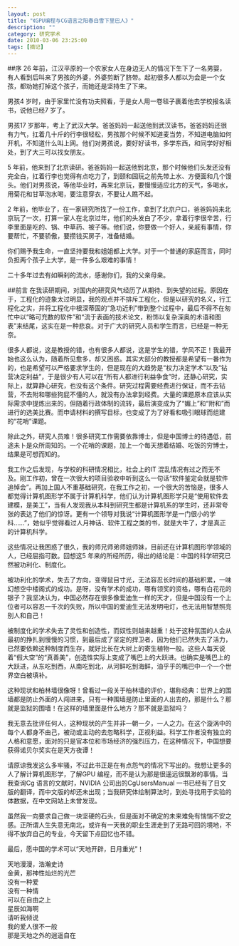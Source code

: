 ```yaml
---
layout: post
title: "《GPU编程与CG语言之阳春白雪下里巴人》"
description: ""
category: 研究学术
date: 2010-03-06 23:25:00
tags: [摘记]
---
```


##序
26 年前，江汉平原的一个农家女人在身边无人的情况下生下了一名男婴，有人看到后叫来了男孩的外婆，外婆剪断了脐带。起初很多人都以为会是一个女孩，都劝她打掉这个孩子，而她还是坚持生了下来。

男孩4 岁时，由于家里忙没有功夫照看，于是女人用一卷毯子裹着他去学校报名读书，说他已经7 岁了。

男孩17 岁那年，考上了武汉大学。爸爸妈妈一起送他到武汉读书，爸爸妈妈还很有力气，扛着几十斤的行李很轻松，男孩那个时候不知道麦当劳，不知道电脑如何开机，不知道什么叫上网。他们对男孩说，要好好读书，多学东西，和同学好好相处，到了大三可以找女朋友。

5 年前，他来到了北京读研。爸爸妈妈一起送他到北京，那个时候他们头发还没有完全白，扛着行李也觉得有点吃力了，到颐和园玩之前先带上水、方便面和几个馒头。他们对男孩说，等他毕业时，再来北京玩，要慢慢适应北方的天气，多喝水，用菊花和甘草泡水喝，要注意穿衣，不要让人瞧不起。

2 年前，他毕业了，在一家研究所找了一份工作，拿到了北京户口，爸爸妈妈来北京玩了一次，打算一家人在北京过年，他们的头发白了不少，拿着行李很辛苦，行李里面是吃的、锅、中草药、被子等。他们说，你要做一个好人，亲戚有事情，你要帮忙，不要骄傲，要攒钱买房子，准备结婚。

你们赐予我生命，一直坚持要我和姐姐都上大学。对于一个普通的家庭而言，同时负担两个孩子上大学，是一件多么艰难的事情！

二十多年过去有如瞬刹的流水，感谢你们，我的父亲母亲。

##前言
在我读研期间，对国内的研究风气经历了从期待、到失望的过程。原因在于，工程化的迹象太过明显，我的观点并不排斥工程化，但是以研究的名义，行工程化之实，并将工程化中根深蒂固的“急功近利”带到整个过程中，最后不得不在匆忙中以“略可充数的软件”和“流于表面的技术论文，粉饰以复杂深奥的术语和图表”来结尾，这实在是一种悲哀。对于广大的研究人员和学生而言，已经是一种无奈。


很多人都说，这是教授的错，也有很多人都说，这是学生的错，学风不正！我最开始也这么认为，随着所见愈多，却又困惑。其实大部分的教授都是希望有一番作为的，也是希望可以严格要求学生的，但是现在的大趋势是“权力决定学术”以及“钻营决定利益”，于是很少有人可以在“所有人都进行利益争食”时，还静心研究，实际上，就算静心研究，也没有这个条件。研究过程需要经费进行保证，而不去钻营，不去附和哪些狗屁不懂的人，就没有办法拿到经费。大量的课题原本应该从实际需求中提炼出来的，但随着行政体制的流转，最后演变成为了“媚上”和“附和”而进行的选美比赛。而申请材料的撰写目标，也变成了为了好看和吸引眼球而组建的“花哨”课题。

除此之外，研究人员难！很多研究工作需要依靠博士，但是中国博士的待遇低，前途未卜是众所周知的。一个花哨的课题，加上一个每天想着结婚、吃饭的穷博士，结果是可想而知的。

我工作之后发现，与学校的科研情况相比，社会上的IT 混乱情况有过之而无不及。刚工作初，曾在一次很大的项目验收中听到这么一句话“软件鉴定会就是软件追悼会”。再加上国人不重基础研究，在我工作之初，一个很大的苦恼是，很多人都觉得计算机图形学不属于计算机科学，他们认为计算机图形学只是“使用软件去建模，是美工”，当有人发现我从本科到研究生都是计算机系的学生时，还非常夸张的表达了他们的惊讶。更有一个领导对我说“计算机图形学是一门很小的学科……”，她似乎觉得看过人月神话、软件工程之类的书，就是大牛了，才是真正的计算机科学。

这些情况让我困惑了很久，我的师兄师弟师姐师妹，目前还在计算机图形学领域的人，已经屈指可数。回想这5 年来的所经所历，得出的结论是：中国的科学研究已然被功利化、制度化。

被功利化的学术，失去了方向，变得鼠目寸光，无法容忍长时间的基础积累，一味幻想空中楼阁式的成功。是呀，没有学术的成功，哪有领奖的资格，哪有白花花的银子？我坚决认为，中国必然存在很多像爱迪生一样的天才，但是中国没有一个上位者可以容忍一千次的失败，所以中国的爱迪生无法发明电灯，也无法用智慧照亮别人和自己！

被制度化的学术失去了灵性和创造性，而奴性则越来越重！处于这种氛围的人会从最初的挣扎到慢慢的习惯，到最后成了坚定的捍卫者，因为他们已然失去了活力，已然要依赖这种制度而生存，就好比长在大树上的寄生植物一般。这些人每天说着“假大空”的“真善美”，创造性实际上变成了嘴巴上的大跃进。也确实是嘴巴上的大跃进，从东吃到西，从南吃到北，从河鲜吃到海鲜，油乎乎的嘴巴中一个一个世界空白被填补。

这种现状和柏林墙很像呀！曾看过一段关于柏林墙的评价，堪称经典：世界上的围墙都是防止外面的人闯进来，只有一种围墙是防止里面的人出去的，那是什么？那就是监狱的围墙！在这样的墙里面是什么地方？那不就是监狱吗？

我无意去批评任何人，这种现状的产生并非一朝一夕，一人之力。在这个漩涡中的每个人都身不由己，被动或主动的去忽略科学，正视利益。科学工作者没有独立的人格和意愿，面对的只是官本位和市场经济的强烈压力，在这种情况下，中国想要获得诺贝尔奖实在是天方夜谭！

请原谅我发这么多牢骚，不过此书正是在有点怨气的情况下写出的。我想让更多的人了解计算机图形学，了解GPU 编程，而不是认为那是很遥远很飘渺的事情。当我查询Cg 语言的文献时，NVIDIA 公司出的CgUsersManual 一书已经有了日文版的翻译，而中文版的却还未出现；当我研究体绘制算法时，到处寻找用于实验的体数据，在中文网站上未曾发现。

虽然我一向要求自己做一块坚硬的石头，但是面对不确定的未来难免有惴惴不安之感。正所谓人生失意无南北，或许有一天我的职业生涯走到了无路可回的境地，不得不放弃自己的专业，今天留下点回忆也不错。

最后，愿中国的学术可以“天地开辟，日月重光”！

天地漫漫，浩瀚史诗   
金黄，那神性灿烂的光芒   
没有一种爱  
没有一种情  
可以在自由之上  
星辰如海啊  
请听我倾说  
我的爱人很不一般  
那是天地之外的逍遥自在